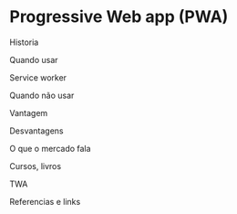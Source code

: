 
# Progressive Web app (PWA)

Historia

Quando usar

Service worker

Quando não usar 

Vantagem 

Desvantagens 

O que o mercado fala

Cursos, livros

TWA

Referencias e links
